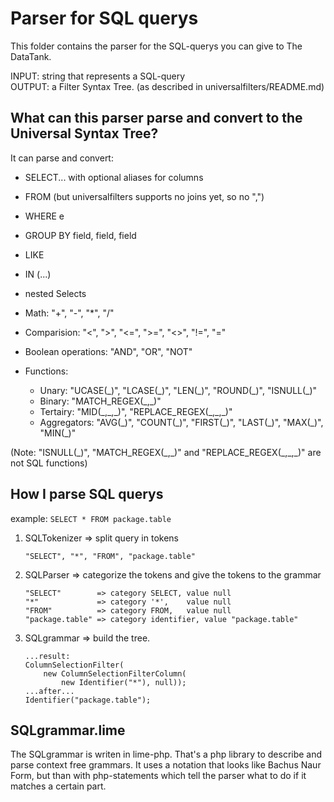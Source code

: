 Parser for SQL querys
=====================

This folder contains the parser for the SQL-querys you can give to The DataTank.

INPUT: string that represents a SQL-query  
OUTPUT: a Filter Syntax Tree. (as described in universalfilters/README.md)


What can this parser parse and convert to the Universal Syntax Tree?
--------------------------------------------------------------------

It can parse and convert:
 - SELECT... with optional aliases for columns
 - FROM (but universalfilters supports no joins yet, so no ",")
 - WHERE e
 - GROUP BY field, field, field
 - LIKE
 - IN (...)

 - nested Selects

 - Math: "+", "-", "*", "/"
 - Comparision: "<", ">", "<=", ">=", "<>", "!=", "="
 - Boolean operations: "AND", "OR", "NOT"
 - Functions:
   * Unary: "UCASE(\_)", "LCASE(\_)", "LEN(\_)", "ROUND(\_)", "ISNULL(\_)"
   * Binary: "MATCH_REGEX(\_,\_)"
   * Tertairy: "MID(\_,\_,\_)", "REPLACE_REGEX(\_,\_,\_)" 
   * Aggregators: "AVG(\_)", "COUNT(\_)", "FIRST(\_)", "LAST(\_)", "MAX(\_)", "MIN(\_)"

 (Note: "ISNULL(\_)", "MATCH_REGEX(\_,\_)" and "REPLACE_REGEX(\_,\_,\_)" are not SQL functions)


How I parse SQL querys
----------------------

example: ``SELECT * FROM package.table``


 1. SQLTokenizer => split query in tokens
 
        "SELECT", "*", "FROM", "package.table"
    
 2. SQLParser => categorize the tokens and give the tokens to the grammar
 
        "SELECT"        => category SELECT, value null
        "*"             => category '*',    value null
        "FROM"          => category FROM,   value null
        "package.table" => category identifier, value "package.table"
    
 3. SQLgrammar => build the tree.

        ...result:
        ColumnSelectionFilter(
            new ColumnSelectionFilterColumn(
                new Identifier("*"), null));
        ...after...
        Identifier("package.table");


SQLgrammar.lime
---------------

The SQLgrammar is writen in lime-php. That's a php library to describe and parse context free grammars. It uses a notation that looks like Bachus Naur Form, but than with php-statements which tell the parser what to do if it matches a certain part.